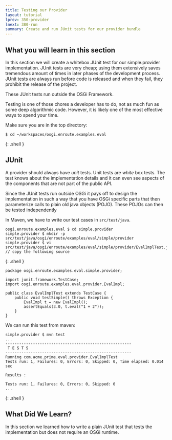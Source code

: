 ```yaml
---
title: Testing our Provider
layout: tutorial
lprev: 350-provider
lnext: 380-run
summary: Create and run JUnit tests for our provider bundle
---
```


## What you will learn in this section

In this section we will create a whitebox JUnit test for our simple.provider implementation. 
JUnit tests are very cheap; using them extensively saves tremendous amount of times 
in later phases of the development process. JUnit tests are always run before code 
is released and when they fail, they prohibit the release of the project.

These JUnit tests run outside the OSGi Framework.

Testing is one of those chores a developer has to do, not as much fun as some deep 
algorithmic code. However, it is likely one of the most effective ways to spend your time.

Make sure you are in the top directory:

	$ cd ~/workspaces/osgi.enroute.examples.eval
{: .shell }

## JUnit

A provider should always have *unit* tests. Unit tests are *white* box tests. 
The test knows about the implementation details and it can even see aspects of 
the components that are not part of the public API. 

Since the JUnit tests run outside OSGi it pays off to design the implementation
in such a way that you have OSGi specific parts that then parameterize calls to
plain old java objects (POJO). These POJOs can then be tested independently

In Maven, we have to write our test cases in `src/test/java`. 

	osgi.enroute.examples.eval $ cd simple.provider
	simple.provider $ mkdir -p src/test/java/osgi/enroute/examples/eval/simple/provider
	simple.provider $ vi src/test/java/osgi/enroute/examples/eval/simple/provider/EvalImplTest.java
	// copy the following source
{: .shell }

	package osgi.enroute.examples.eval.simple.provider;

	import junit.framework.TestCase;
	import osgi.enroute.examples.eval.provider.EvalImpl;
	
	public class EvalImplTest extends TestCase {
		public void testSimple() throws Exception {
			EvalImpl t = new EvalImpl();
			assertEquals(3.0, t.eval("1 + 2"));
		}
	}

We can run this test from maven:

	simple.provider $ mvn test
	...
	-------------------------------------------------------
	 T E S T S
	-------------------------------------------------------
	Running com.acme.prime.eval.provider.EvalImplTest
	Tests run: 1, Failures: 0, Errors: 0, Skipped: 0, Time elapsed: 0.014 sec
	
	Results :
	
	Tests run: 1, Failures: 0, Errors: 0, Skipped: 0
	...
{: .shell }

	

## What Did We Learn?

In this section we learned how to write a plain JUnit test that tests the 
implementation but does not require an OSGi runtime.

